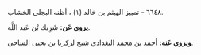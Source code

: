 ٦٦٤٨ - تمييز الهيثم بن خالد (١) ، أظنه البجلي الخشاب.

**يروي عَن:** شَرِيك بْن عَبد اللَّه.

**ويروي عَنه:** أحمد بن محمد البغدادي شيخ لزكريا بن يحيى الساجي.